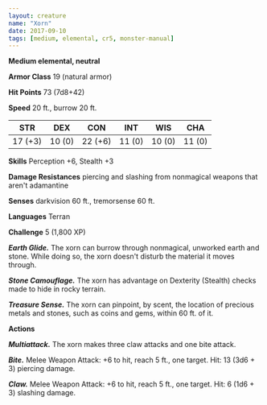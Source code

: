 ```yaml
---
layout: creature
name: "Xorn"
date: 2017-09-10
tags: [medium, elemental, cr5, monster-manual]
---
```


**Medium elemental, neutral**

**Armor Class** 19 (natural armor)

**Hit Points** 73 (7d8+42)

**Speed** 20 ft., burrow 20 ft.

|   STR   |   DEX   |   CON   |   INT   |   WIS   |   CHA   |
|:-----:|:-----:|:-----:|:-----:|:-----:|:-----:|
| 17 (+3) | 10 (0) | 22 (+6) | 11 (0) | 10 (0) | 11 (0) |

**Skills** Perception +6, Stealth +3

**Damage Resistances** piercing and slashing from nonmagical weapons that aren't adamantine

**Senses** darkvision 60 ft., tremorsense 60 ft.

**Languages** Terran

**Challenge** 5 (1,800 XP)

***Earth Glide.*** The xorn can burrow through nonmagical, unworked earth and stone. While doing so, the xorn doesn't disturb the material it moves through.

***Stone Camouflage.*** The xorn has advantage on Dexterity (Stealth) checks made to hide in rocky terrain.

***Treasure Sense.*** The xorn can pinpoint, by scent, the location of precious metals and stones, such as coins and gems, within 60 ft. of it.

**Actions**

***Multiattack.*** The xorn makes three claw attacks and one bite attack.

***Bite.*** Melee Weapon Attack: +6 to hit, reach 5 ft., one target. Hit: 13 (3d6 + 3) piercing damage.

***Claw.*** Melee Weapon Attack: +6 to hit, reach 5 ft., one target. Hit: 6 (1d6 + 3) slashing damage.


